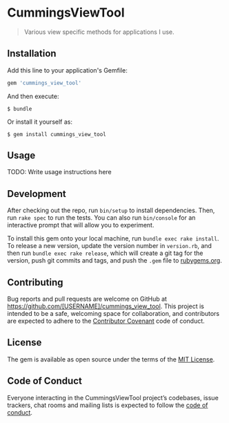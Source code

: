 # CummingsViewTool

> Various view specific methods for applications I use.

## Installation

Add this line to your application's Gemfile:

```ruby
gem 'cummings_view_tool'
```

And then execute:

    $ bundle

Or install it yourself as:

    $ gem install cummings_view_tool

## Usage

TODO: Write usage instructions here

## Development

After checking out the repo, run `bin/setup` to install dependencies. Then, run `rake spec` to run the tests. You can also run `bin/console` for an interactive prompt that will allow you to experiment.

To install this gem onto your local machine, run `bundle exec rake install`. To release a new version, update the version number in `version.rb`, and then run `bundle exec rake release`, which will create a git tag for the version, push git commits and tags, and push the `.gem` file to [rubygems.org](https://rubygems.org).

## Contributing

Bug reports and pull requests are welcome on GitHub at https://github.com/[USERNAME]/cummings_view_tool. This project is intended to be a safe, welcoming space for collaboration, and contributors are expected to adhere to the [Contributor Covenant](http://contributor-covenant.org) code of conduct.

## License

The gem is available as open source under the terms of the [MIT License](https://opensource.org/licenses/MIT).

## Code of Conduct

Everyone interacting in the CummingsViewTool project’s codebases, issue trackers, chat rooms and mailing lists is expected to follow the [code of conduct](https://github.com/[USERNAME]/cummings_view_tool/blob/master/CODE_OF_CONDUCT.md).
